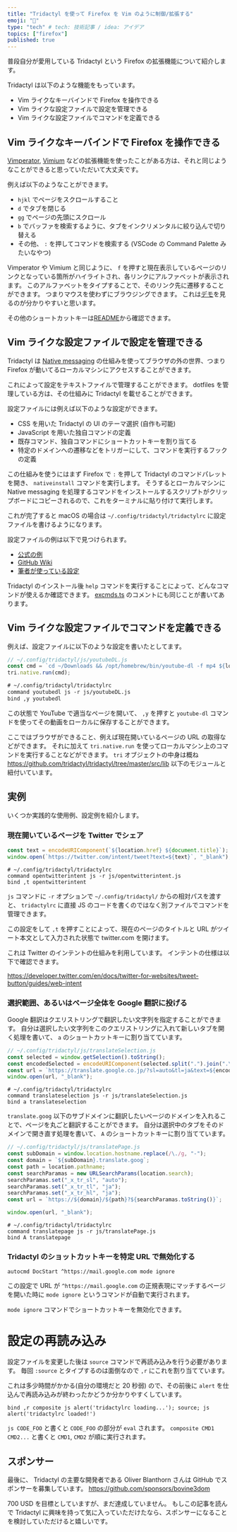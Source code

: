 ```yaml
---
title: "Tridactyl を使って Firefox を Vim のように制御/拡張する"
emoji: "🦶"
type: "tech" # tech: 技術記事 / idea: アイデア
topics: ["firefox"]
published: true
---
```


普段自分が愛用している Tridactyl という Firefox の拡張機能について紹介します。

Tridactyl は以下のような機能をもっています。

- Vim ライクなキーバインドで Firefox を操作できる
- Vim ライクな設定ファイルで設定を管理できる
- Vim ライクな設定ファイルでコマンドを定義できる

## Vim ライクなキーバインドで Firefox を操作できる

[Vimperator](http://vimperator.org/), [Vimium](https://chrome.google.com/webstore/detail/vimium/dbepggeogbaibhgnhhndojpepiihcmeb?hl=ja) などの拡張機能を使ったことがある方は、それと同じようなことができると思っていただいて大丈夫です。

例えば以下のようなことができます。

- `hjkl` でページをスクロールすること
- `d` でタブを閉じる
- `gg` でページの先頭にスクロール
- `b` でバッファを検索するように、タブをインクリメンタルに絞り込んで切り替える
- その他、 `:` を押してコマンドを検索する (VSCode の Command Palette みたいなやつ)

Vimperator や Vimium と同じように、 `f` を押すと現在表示しているページのリンクとなっている箇所がハイライトされ、各リンクにアルファベットが表示されます。
このアルファベットをタイプすることで、そのリンク先に遷移することができます。
つまりマウスを使わずにブラウジングできます。
これは[デモ](https://github.com/tridactyl/tridactyl/blob/master/doc/AMO_screenshots/trishowcase.gif)を見るのが分かりやすいと思います。

その他のショートカットキーは[README](https://github.com/tridactyl/tridactyl#default-normal-mode-bindings)から確認できます。

## Vim ライクな設定ファイルで設定を管理できる

Tridactyl は [Native messaging](https://developer.mozilla.org/ja/docs/Mozilla/Add-ons/WebExtensions/Native_messaging) の仕組みを使ってブラウザの外の世界、つまり Firefox が動いてるローカルマシンにアクセスすることができます。

これによって設定をテキストファイルで管理することができます。
dotfiles を管理している方は、その仕組みに Tridactyl を載せることができます。

設定ファイルには例えば以下のような設定ができます。

- CSS を用いた Tridactyl の UI のテーマ選択 (自作も可能)
- JavaScript を用いた独自コマンドの定義
- 既存コマンド、独自コマンドにショートカットキーを割り当てる
- 特定のドメインへの遷移などをトリガーにして、コマンドを実行するフックの定義

この仕組みを使うにはまず Firefox で `:` を押して Tridactyl のコマンドパレットを開き、 `nativeinstall` コマンドを実行します。
そうするとローカルマシンに Native messaging を処理するコマンドをインストールするスクリプトがクリップボードにコピーされるので、これをターミナルに貼り付けて実行します。

これが完了すると macOS の場合は `~/.config/tridactyl/tridactylrc` に設定ファイルを書けるようになります。

設定ファイルの例は以下で見つけられます。

- [公式の例](https://github.com/tridactyl/tridactyl/blob/master/.tridactylrc)
- [GitHub Wiki](https://github.com/tridactyl/tridactyl/wiki/Exemplar-.tridactylrc-files)
- [筆者が使っている設定](https://github.com/lambdasawa/dotfiles/blob/main/.config/tridactyl/tridactylrc)

Tridactyl のインストール後 `help` コマンドを実行することによって、どんなコマンドが使えるか確認できます。
[excmds.ts](https://github.com/tridactyl/tridactyl/blob/master/src/excmds.ts) のコメントにも同じことが書いてあります。

## Vim ライクな設定ファイルでコマンドを定義できる

例えば、設定ファイルに以下のような設定を書いたとしてます。

```js
// ~/.config/tridactyl/js/youtubeDL.js
const cmd = `cd ~/Downloads && /opt/homebrew/bin/youtube-dl -f mp4 ${location.href}`;
tri.native.run(cmd);
```

```txt
# ~/.config/tridactyl/tridactylrc
command youtubedl js -r js/youtubeDL.js
bind ,y youtubedl
```

この状態で YouTube で適当なページを開いて、 `,y` を押すと `youtube-dl` コマンドを使ってその動画をローカルに保存することができます。

ここではブラウザができること、例えば現在開いているページの URL の取得などができます。
それに加えて `tri.native.run` を使ってローカルマシン上のコマンドを実行することなどができます。
`tri` オブジェクトの中身は概ね https://github.com/tridactyl/tridactyl/tree/master/src/lib 以下のモジュールと紐付いています。

## 実例

いくつか実践的な使用例、設定例を紹介します。

### 現在開いているページを Twitter でシェア

```js
const text = encodeURIComponent(`${location.href} ${document.title}`);
window.open(`https://twitter.com/intent/tweet?text=${text}`, "_blank");
```

```
# ~/.config/tridactyl/tridactylrc
command opentwitterintent js -r js/opentwitterintent.js
bind ,t opentwitterintent
```

`js` コマンドに `-r` オプションで `~/.config/tridactyl/` からの相対パスを渡すと、 `tridactylrc` に直接 JS のコードを書くのではなく別ファイルでコマンドを管理できます。

この設定をして `,t` を押すことによって、現在のページのタイトルと URL がツイート本文として入力された状態で twitter.com を開けます。

これは Twitter のインテントの仕組みを利用しています。
インテントの仕様は以下で確認できます。

https://developer.twitter.com/en/docs/twitter-for-websites/tweet-button/guides/web-intent

### 選択範囲、あるいはページ全体を Google 翻訳に投げる

Google 翻訳はクエリストリングで翻訳したい文字列を指定することができます。
自分は選択したい文字列をこのクエリストリングに入れて新しいタブを開く処理を書いて、 `a` のショートカットキーに割り当てています。

```js
// ~/.config/tridactyl/js/translateSelection.js
const selected = window.getSelection().toString();
const encodedSelected = encodeURIComponent(selected.split(".").join(".\n\n\n"));
const url = `https://translate.google.co.jp/?sl=auto&tl=ja&text=${encodedSelected}`;
window.open(url, "_blank");
```

```
# ~/.config/tridactyl/tridactylrc
command translateselection js -r js/translateSelection.js
bind a translateselection
```

`translate.goog` 以下のサブドメインに翻訳したいページのドメインを入れることで、ページを丸ごと翻訳することができます。
自分は選択中のタブをそのドメインで開き直す処理を書いて、 `A` のショートカットキーに割り当てています。

```js
// ~/.config/tridactyl/js/translatePage.js
const subDomain = window.location.hostname.replace(/\./g, "-");
const domain = `${subDomain}.translate.goog`;
const path = location.pathname;
const searchParamas = new URLSearchParams(location.search);
searchParamas.set("_x_tr_sl", "auto");
searchParamas.set("_x_tr_tl", "ja");
searchParamas.set("_x_tr_hl", "ja");
const url = `https://${domain}/${path}?${searchParamas.toString()}`;

window.open(url, "_blank");
```

```
# ~/.config/tridactyl/tridactylrc
command translatepage js -r js/translatePage.js
bind A translatepage
```

### Tridactyl のショットカットキーを特定 URL で無効化する

```
autocmd DocStart ^https://mail.google.com mode ignore
```

この設定で URL が `^https://mail.google.com` の正規表現にマッチするページを開いた時に `mode ignore` というコマンドが自動で実行されます。

`mode ignore` コマンドでショートカットキーを無効化できます。

# 設定の再読み込み

設定ファイルを変更した後は `source` コマンドで再読み込みを行う必要があります。
毎回 `:source` とタイプするのは面倒なので `,r` にこれを割り当てています。

これは多少時間がかかる(自分の環境だと 20 秒弱) ので、その前後に `alert` を仕込んで再読み込みが終わったかどうか分かりやすくしています。

```
bind ,r composite js alert('tridactylrc loading...'); source; js alert('tridactylrc loaded!')
```

`js CODE_FOO` と書くと `CODE_FOO` の部分が `eval` されます。
`composite CMD1 CMD2...` と書くと `CMD1`, `CMD2` が順に実行されます。

## スポンサー

最後に、 Tridactyl の主要な開発者である Oliver Blanthorn さんは GitHub でスポンサーを募集しています。
https://github.com/sponsors/bovine3dom

700 USD を目標としていますが、まだ達成していません。
もしこの記事を読んで Tridactyl に興味を持って気に入っていただけたなら、スポンサーになることを検討していただけると嬉しいです。
